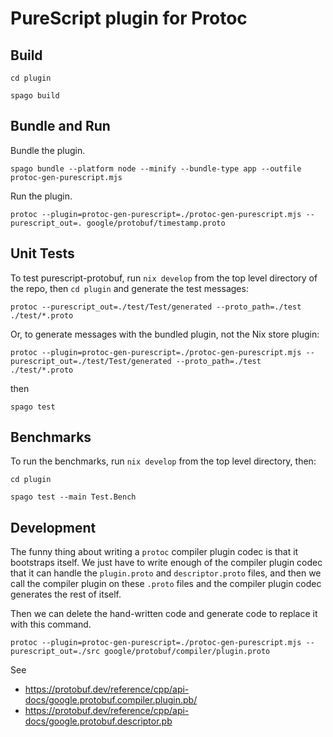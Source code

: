 
# PureScript plugin for Protoc

## Build

```shell
cd plugin
```

```shell
spago build
```

## Bundle and Run

Bundle the plugin.

```shell
spago bundle --platform node --minify --bundle-type app --outfile protoc-gen-purescript.mjs
```

Run the plugin.

```shell
protoc --plugin=protoc-gen-purescript=./protoc-gen-purescript.mjs --purescript_out=. google/protobuf/timestamp.proto
```

## Unit Tests

To test purescript-protobuf, run `nix develop` from the top level directory
of the repo, then `cd plugin` and generate the test messages:

```shell
protoc --purescript_out=./test/Test/generated --proto_path=./test ./test/*.proto
```

Or, to generate messages with the bundled plugin, not the Nix store plugin:

```shell
protoc --plugin=protoc-gen-purescript=./protoc-gen-purescript.mjs --purescript_out=./test/Test/generated --proto_path=./test ./test/*.proto
```

then

```shell
spago test
```

## Benchmarks

To run the benchmarks, run `nix develop` from the top level directory, then:

```shell
cd plugin
```

```shell
spago test --main Test.Bench
```


## Development

The funny thing about writing a `protoc` compiler plugin codec is that it
bootstraps itself. We just have to write enough of the compiler plugin codec
that it can handle the `plugin.proto` and `descriptor.proto` files, and
then we call the compiler plugin on these `.proto` files and the compiler
plugin codec generates the rest of itself.

Then we can delete the hand-written code and generate code to replace it
with this command.

```shell
protoc --plugin=protoc-gen-purescript=./protoc-gen-purescript.mjs --purescript_out=./src google/protobuf/compiler/plugin.proto
```

See
* https://protobuf.dev/reference/cpp/api-docs/google.protobuf.compiler.plugin.pb/
* https://protobuf.dev/reference/cpp/api-docs/google.protobuf.descriptor.pb